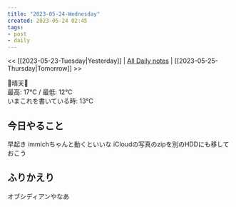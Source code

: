```yaml
---
title: "2023-05-24-Wednesday"
created: 2023-05-24 02:45
tags:
- post
- daily
---
```


<< [[2023-05-23-Tuesday|Yesterday]] | [All Daily notes](/tags/daily) | [[2023-05-25-Thursday|Tomorrow]] >>

🔆晴天🔆  
最高: 17℃ / 最低: 12℃  
いまこれを書いている時: 13℃

## 今日やること

早起き
immichちゃんと動くといいな
iCloudの写真のzipを別のHDDにも移しておこう

## ふりかえり

オブシディアンやなあ